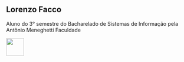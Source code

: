 ## Lorenzo Facco

Aluno do 3° semestre do Bacharelado de Sistemas de Informação pela Antônio Meneghetti Faculdade

<img src = "https://github.com/user-attachments/assets/e9ec63f4-617e-4901-b808-87a1609f8563" width="48">

